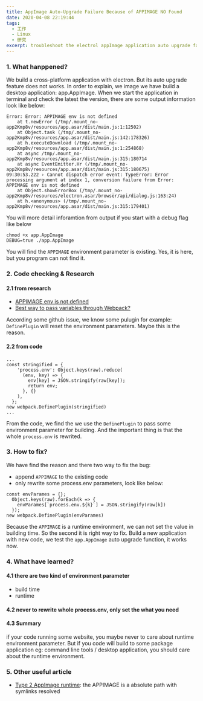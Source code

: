 ```yaml
---
title: AppImage Auto-Upgrade Failure Because of APPIMAGE NO Found
date: 2020-04-08 22:19:44
tags:
  - 工作
  - Linux
  - 研究
excerpt: troubleshoot the electrol appImage application auto upgrade failure
---
```


### 1. What hanppened?

We build a cross-platform application with electron. But its auto upgrade feature does not works. In order to explain, we image we have build a desktop application: app.AppImage. When we start the application in terminal and check the latest the version, there are some output information look like below:

```
Error: Error: APPIMAGE env is not defined
    at t.newError (/tmp/.mount_no-app2Kmp8v/resources/app.asar/dist/main.js:1:12502)
    at Object.task (/tmp/.mount_no-app2Kmp8v/resources/app.asar/dist/main.js:142:178326)
    at h.executeDownload (/tmp/.mount_no-app2Kmp8v/resources/app.asar/dist/main.js:1:254868)
    at async /tmp/.mount_no-app2Kmp8v/resources/app.asar/dist/main.js:315:180714
    at async EventEmitter.Hr (/tmp/.mount_no-app2Kmp8v/resources/app.asar/dist/main.js:315:180675)
09:30:53.222 › Cannot dispatch error event: TypeError: Error processing argument at index 1, conversion failure from Error: APPIMAGE env is not defined
    at Object.showErrorBox (/tmp/.mount_no-app2Kmp8v/resources/electron.asar/browser/api/dialog.js:163:24)
    at h.<anonymous> (/tmp/.mount_no-app2Kmp8v/resources/app.asar/dist/main.js:315:179401)
```

You will more detail inforamtion from output if you start with a debug flag like below

```
chmod +x app.AppImage
DEBUG=true ./app.AppImage
```

You will find the `APPIMAGE` environment parameter is existing. Yes, it is here, but you program can not find it.

### 2. Code checking & Research

#### 2.1 from research

- [APPIMAGE env is not defined ](https://github.com/electron-userland/electron-builder/issues/3167)
- [Best way to pass variables through Webpack?](https://github.com/PatrickJS/starter/issues/386)

According some github issue, we know some pulugin for example: `DefinePlugin` will reset the environment parameters. Maybe this is the reason.

#### 2.2 from code

```
...
const stringified = {
    'process.env': Object.keys(raw).reduce(
      (env, key) => {
        env[key] = JSON.stringify(raw[key]);
        return env;
      }, {}
    ),
  };
new webpack.DefinePlugin(stringified)
...
```

From the code, we find the we use the `DefinePlugin` to pass some environment parameter for building. And the important thing is that the whole `process.env` is rewrited.

### 3. How to fix?

We have find the reason and there two way to fix the bug:

- append `APPIMAGE` to the existing code
- only rewrite some process.env parameters, look like below:

```
const envParames = {};
  Object.keys(raw).forEach(k => {
    envParames[`process.env.${k}`] = JSON.stringify(raw[k])
  });
new webpack.DefinePlugin(envParames)
```

Because the `APPIMAGE` is a runtime environment, we can not set the value in building time. So the second it is right way to fix. Build a new application with new code, we test the `app.AppImage` auto upgrade function, it works now.

### 4. What have learned?

#### 4.1 there are two kind of environment parameter

- build time
- runtime

#### 4.2 never to rewrite whole process.env, only set the what you need

#### 4.3 Summary

if your code running some website, you maybe never to care about runtime environment parameter. But if you code will build to some package application eg: command line tools / desktop application, you should care about the runtime environment.

### 5. Other useful article

- [Type 2 AppImage runtime](https://docs.appimage.org/packaging-guide/environment-variables.html#id2): the APPIMAGE is a absolute path with symlinks resolved
